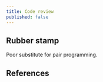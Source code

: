 ```yaml
---
title: Code review
published: false
---
```

## Rubber stamp

Poor substitute for pair programming.

## References

[^1]: Wikipedia: [Rubber stamp](https://en.wikipedia.org/wiki/Rubber_stamp)
